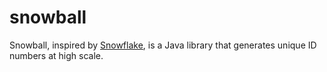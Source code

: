 snowball
========

Snowball, inspired by [Snowflake](https://github.com/twitter/snowflake), is a Java library that generates unique ID numbers at high scale.
